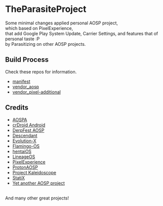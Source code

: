 # TheParasiteProject

Some minimal changes applied personal AOSP project,<br/>
which based on PixelExperience,</br>
that add Google Play System Update, Carrier Settings, and features that of personal taste :P<br/>
by Parasitizing on other AOSP projects.

## Build Process

Check these repos for information.
- [manifest](https://github.com/TheParasiteProject/manifest)
- [vendor_aosp](https://github.com/TheParasiteProject/vendor_aosp)
- [vendor_pixel-additional](https://github.com/TheParasiteProject/vendor_pixel-additional)

## Credits
- [AOSPA](https://github.com/AOSPA)
- [crDroid Android](https://github.com/crdroidandroid)
- [DerpFest AOSP](https://github.com/DerpFest-AOSP)
- [Descendant](https://github.com/Descendant-XI)
- [Evolution-X](https://github.com/Evolution-X)
- [Flamingo-OS](https://github.com/Flamingo-OS)
- [hentaiOS](https://github.com/hentaiOS)
- [LineageOS](https://github.com/LineageOS)
- [PixelExperience](https://github.com/PixelExperience)
- [ProtonAOSP](https://github.com/protonAOSP)
- [Project Kaleidoscope](https://github.com/Project-Kaleidoscope)
- [StatiX](https://github.com/StatiXOS)
- [Yet another AOSP project](https://github.com/yaap)
<br/>
And many other great projects!
